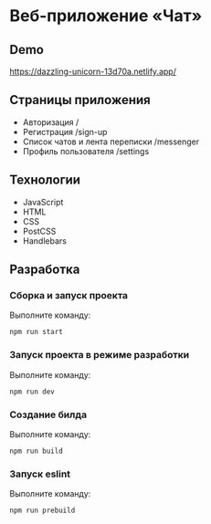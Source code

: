 # Веб-приложение «Чат»

## Demo

https://dazzling-unicorn-13d70a.netlify.app/

## Страницы приложения

 * Авторизация /
 * Регистрация /sign-up
 * Список чатов и лента переписки /messenger
 * Профиль пользователя /settings



## Технологии

 * JavaScript
 * HTML
 * CSS
 * PostCSS
 * Hаndlebars



## Разработка

### Сборка и запуск проекта
Выполните команду:

`npm run start`

### Запуск проекта в режиме разработки
Выполните команду:

`npm run dev`

### Создание билда
Выполните команду:

`npm run build`

### Запуск eslint
Выполните команду:

`npm run prebuild`
